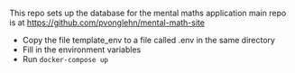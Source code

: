 This repo sets up the database for the mental maths application
main repo is at https://github.com/pvonglehn/mental-math-site

* Copy the file template_env to a file called .env in the same directory
* Fill in the environment variables
* Run `docker-compose up`
